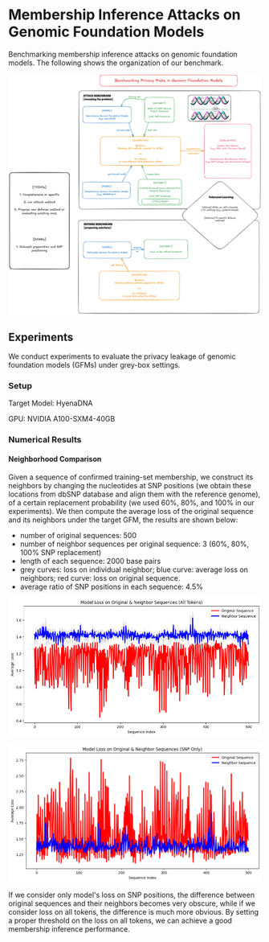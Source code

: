 # Membership Inference Attacks on Genomic Foundation Models

Benchmarking membership inference attacks on genomic foundation models. The following shows the organization of our benchmark.

![](./static/gfm_v1.png)

## Experiments

We conduct experiments to evaluate the privacy leakage of genomic foundation models (GFMs) under grey-box settings.

### Setup

Target Model: HyenaDNA

GPU: NVIDIA A100-SXM4-40GB  

### Numerical Results

#### Neighborhood Comparison

Given a sequence of confirmed training-set membership, we construct its neighbors by changing the nucleotides at SNP positions (we obtain these locations from dbSNP database and align them with the reference genome), of a certain replacement probability (we used 60%, 80%, and 100% in our experiments). We then compute the average loss of the original sequence and its neighbors under the target GFM, the results are shown below:

- number of original sequences: 500
- number of neighbor sequences per original sequence: 3 (60%, 80%, 100% SNP replacement)
- length of each sequence: 2000 base pairs
- grey curves: loss on individual neighbor; blue curve: average loss on neighbors; red curve: loss on original sequence.
- average ratio of SNP positions in each sequence: 4.5%

![](./static/loss_comparison_All_Tokens_huge.png)

![](./static/loss_comparison_SNP_Only_huge.png)

If we consider only model's loss on SNP positions, the difference between original sequences and their neighbors becomes very obscure, while if we consider loss on all tokens, the difference is much more obvious. By setting a proper threshold on the loss on all tokens, we can achieve a good membership inference performance.
